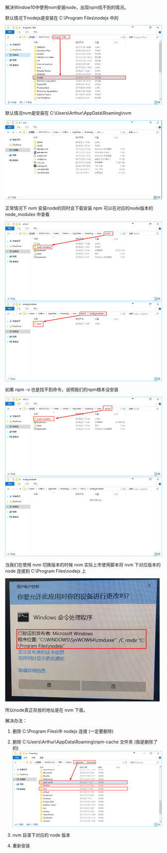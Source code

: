 解决Window10中使用nvm安装node，出现npm找不到的情况。

默认情况下nodejs是安装在 C:\Program Files\nodejs 中的

![node_home](https://github.com/tanghuan/markdown/blob/docker-attachment/node_home.png)

默认情况nvm是安装在 C:\Users\Arthur\AppData\Roaming\nvm

![nvm_home](https://github.com/tanghuan/markdown/blob/docker-attachment/nvm_home.png)

正常情况下 nvm 安装node的同时会下载安装 npm 可以在对应的node版本的 node_modules 中查看

![node_modules](https://github.com/tanghuan/markdown/blob/docker-attachment/node_v894.png)
![npm_module](https://github.com/tanghuan/markdown/blob/docker-attachment/node_v894_modules_npm.png)

如果 npm -v 也是找不到命令，说明我们的npm根本没安装

![node_modules](https://github.com/tanghuan/markdown/blob/docker-attachment/node_v950.png)
![npm_module](https://github.com/tanghuan/markdown/blob/docker-attachment/node_v950_modules.png)

当我们在使用 nvm 切换版本的时候 nvm 实际上市使用脚本将 nvm 下对应版本的node 连接到 C:\Program Files\nodejs 上

![nvm_change_node](https://github.com/tanghuan/markdown/blob/docker-attachment/nvm_change_node.png)

所以node真正存放的地址是在 nvm 下面。

解决办法：
1. 删除 C:\Program Files\中 nodejs 连接 (一定要删除)

2. 删除 C:\Users\Arthur\AppData\Roaming\npm-cache 文件夹 (我是删除了的)
![npm-cache](https://github.com/tanghuan/markdown/blob/docker-attachment/nvm_npm-cache.png)

3. nvm 目录下对应的 node 版本

4. 重新安装